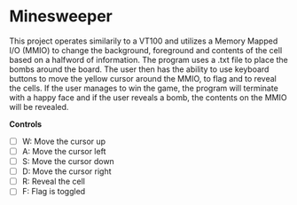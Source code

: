 # Minesweeper

This project operates similarily to a VT100 and utilizes a Memory Mapped I/O (MMIO) to change the background, foreground and contents of the cell based on a halfword of information. The program uses a .txt file to place the bombs around the board. The user then has the ability to use keyboard buttons to move the yellow cursor around the MMIO, to flag and to reveal the cells.  If the user manages to win the game, the program will terminate with a happy face and if the user reveals a bomb, the contents on the MMIO will be revealed.   



**Controls**
* [ ] W: Move the cursor up
* [ ] A: Move the cursor left
* [ ] S: Move the cursor down
* [ ] D: Move the cursor right
* [ ] R: Reveal the cell 
* [ ] F: Flag is toggled
